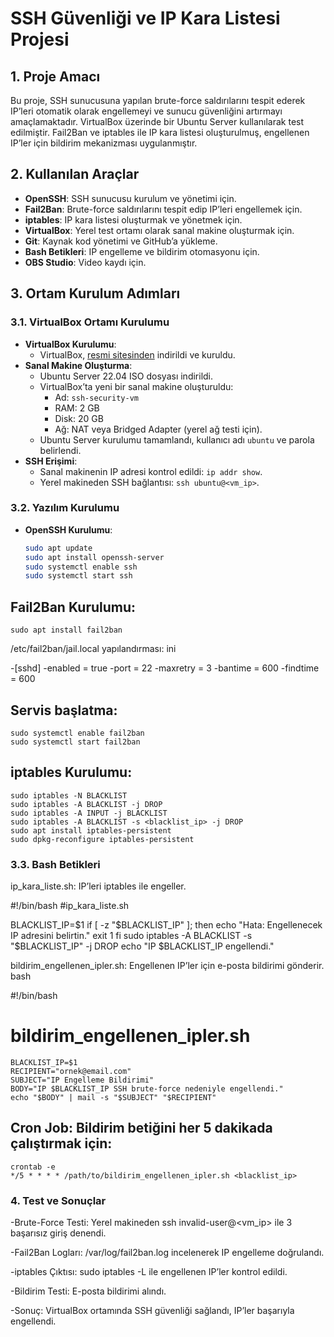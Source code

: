 # SSH Güvenliği ve IP Kara Listesi Projesi

## 1. Proje Amacı
Bu proje, SSH sunucusuna yapılan brute-force saldırılarını tespit ederek IP’leri otomatik olarak engellemeyi ve sunucu güvenliğini artırmayı amaçlamaktadır. VirtualBox üzerinde bir Ubuntu Server kullanılarak test edilmiştir. Fail2Ban ve iptables ile IP kara listesi oluşturulmuş, engellenen IP’ler için bildirim mekanizması uygulanmıştır.

## 2. Kullanılan Araçlar
- **OpenSSH**: SSH sunucusu kurulum ve yönetimi için.
- **Fail2Ban**: Brute-force saldırılarını tespit edip IP’leri engellemek için.
- **iptables**: IP kara listesi oluşturmak ve yönetmek için.
- **VirtualBox**: Yerel test ortamı olarak sanal makine oluşturmak için.
- **Git**: Kaynak kod yönetimi ve GitHub’a yükleme.
- **Bash Betikleri**: IP engelleme ve bildirim otomasyonu için.
- **OBS Studio**: Video kaydı için.

## 3. Ortam Kurulum Adımları
### 3.1. VirtualBox Ortamı Kurulumu
- **VirtualBox Kurulumu**:
  - VirtualBox, [resmi sitesinden](https://www.virtualbox.org/) indirildi ve kuruldu.
- **Sanal Makine Oluşturma**:
  - Ubuntu Server 22.04 ISO dosyası indirildi.
  - VirtualBox’ta yeni bir sanal makine oluşturuldu:
    - Ad: `ssh-security-vm`
    - RAM: 2 GB
    - Disk: 20 GB
    - Ağ: NAT veya Bridged Adapter (yerel ağ testi için).
  - Ubuntu Server kurulumu tamamlandı, kullanıcı adı `ubuntu` ve parola belirlendi.
- **SSH Erişimi**:
  - Sanal makinenin IP adresi kontrol edildi: `ip addr show`.
  - Yerel makineden SSH bağlantısı: `ssh ubuntu@<vm_ip>`.

### 3.2. Yazılım Kurulumu
- **OpenSSH Kurulumu**:
  ```bash
  sudo apt update
  sudo apt install openssh-server
  sudo systemctl enable ssh
  sudo systemctl start ssh

## Fail2Ban Kurulumu:

    sudo apt install fail2ban

  /etc/fail2ban/jail.local yapılandırması:
  ini

  -[sshd]
  -enabled = true
  -port = 22
  -maxretry = 3
  -bantime = 600
  -findtime = 600

## Servis başlatma:

    sudo systemctl enable fail2ban
    sudo systemctl start fail2ban

## iptables Kurulumu:

    sudo iptables -N BLACKLIST
    sudo iptables -A BLACKLIST -j DROP
    sudo iptables -A INPUT -j BLACKLIST
    sudo iptables -A BLACKLIST -s <blacklist_ip> -j DROP
    sudo apt install iptables-persistent
    sudo dpkg-reconfigure iptables-persistent

### 3.3. Bash Betikleri
  ip_kara_liste.sh: IP’leri iptables ile engeller.
  

#!/bin/bash
#ip_kara_liste.sh

BLACKLIST_IP=$1
if [ -z "$BLACKLIST_IP" ]; then
    echo "Hata: Engellenecek IP adresini belirtin."
    exit 1
fi
sudo iptables -A BLACKLIST -s "$BLACKLIST_IP" -j DROP
echo "IP $BLACKLIST_IP engellendi."

bildirim_engellenen_ipler.sh: Engellenen IP’ler için e-posta bildirimi gönderir.
bash

#!/bin/bash
# bildirim_engellenen_ipler.sh
    BLACKLIST_IP=$1
    RECIPIENT="ornek@email.com"
    SUBJECT="IP Engelleme Bildirimi"
    BODY="IP $BLACKLIST_IP SSH brute-force nedeniyle engellendi."
    echo "$BODY" | mail -s "$SUBJECT" "$RECIPIENT"

## Cron Job: Bildirim betiğini her 5 dakikada çalıştırmak için:
    crontab -e
    */5 * * * * /path/to/bildirim_engellenen_ipler.sh <blacklist_ip>

### 4. Test ve Sonuçlar
  -Brute-Force Testi: Yerel makineden ssh invalid-user@<vm_ip> ile 3 başarısız giriş denendi.

  -Fail2Ban Logları: /var/log/fail2ban.log incelenerek IP engelleme doğrulandı.

  -iptables Çıktısı: sudo iptables -L ile engellenen IP’ler kontrol edildi.

  -Bildirim Testi: E-posta bildirimi alındı.

  -Sonuç: VirtualBox ortamında SSH güvenliği sağlandı, IP’ler başarıyla engellendi.


